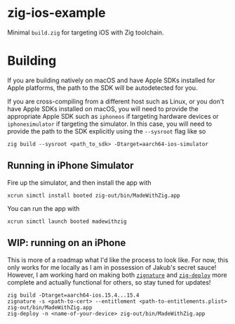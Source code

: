# zig-ios-example

Minimal `build.zig` for targeting iOS with Zig toolchain.

# Building

If you are building natively on macOS and have Apple SDKs installed for Apple platforms, the path
to the SDK will be autodetected for you.

If you are cross-compiling from a different host such as Linux, or you don't have Apple SDKs installed
on macOS, you will need to provide the appropriate Apple SDK such as `iphoneos` if targeting hardware
devices or `iphonesimulator` if targeting the simulator. In this case, you will need to provide the path to
the SDK explicitly using the `--sysroot` flag like so

```
zig build --sysroot <path_to_sdk> -Dtarget=aarch64-ios-simulator
```

## Running in iPhone Simulator

Fire up the simulator, and then install the app with

```
xcrun simctl install booted zig-out/bin/MadeWithZig.app
```

You can run the app with

```
xcrun simctl launch booted madewithzig
```
 
## WIP: running on an iPhone

This is more of a roadmap what I'd like the process to look like. For now, this only works for me 
locally as I am in possession of Jakub's secret sauce! However, I am working hard on making both
[`zignature`](https://github.com/kubkon/zignature) and [`zig-deploy`](https://github.com/kubkon/zig-deploy)
more complete and actually functional for others, so stay tuned for updates!

```
zig build -Dtarget=aarch64-ios.15.4...15.4
zignature -s <path-to-cert> --entitlement <path-to-entitlements.plist> zig-out/bin/MadeWithZig.app
zig-deploy -n <name-of-your-device> zig-out/bin/MadeWithZig.app
```


